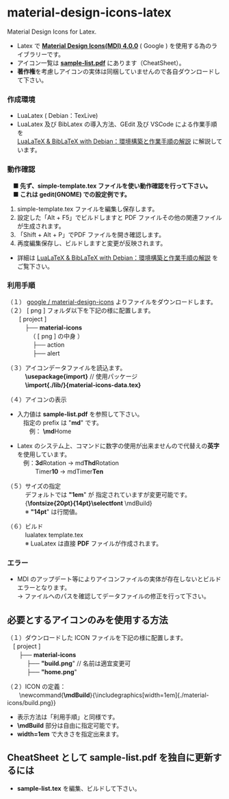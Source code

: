 material-design-icons-latex
==========

Material Design Icons for Latex.

- Latex で **[Material Design Icons(MDI) 4.0.0](https://github.com/google/material-design-icons/)**
 ( Google  ) を使用する為のライブラリーです。
- アイコン一覧は [**sample-list.pdf**](https://github.com/ru-museum/material-design-icons-latex/blob/main/sample-list.pdf) にあります（CheatSheet）。
- **著作権**を考慮しアイコンの実体は同梱していませんので各自ダウンロードして下さい。

### 作成環境
- LuaLatex  ( Debian：TexLive) 
- LuaLatex 及び BibLatex の導入方法、GEdit 及び VSCode による作業手順を  
 [LuaLaTeX & BibLaTeX with Debian：環境構築と作業手順の解説](https://github.com/ru-museum/material-design-icons-latex/blob/main/latex-with-debian.pdf) に解説しています。

### 動作確認
　**■ 先ず、simple-template.tex ファイルを使い動作確認を行って下さい。**  
　**■ これは gedit(GNOME) での設定例です。**

  1. simple-template.tex ファイルを編集し保存します。  
  2. 設定した「Alt + F5」でビルドしますと PDF ファイルその他の関連ファイルが生成されます。  
  3. 「Shift + Alt + P」でPDF ファイルを開き確認します。  
  4. 再度編集保存し、ビルドしますと変更が反映されます。  
- 詳細は [LuaLaTeX & BibLaTeX with Debian：環境構築と作業手順の解説](https://github.com/ru-museum/material-design-icons-latex/blob/main/latex-with-debian.pdf) をご覧下さい。

### 利用手順
（１） [google /
material-design-icons](https://github.com/google/material-design-icons/) よりファイルをダウンロードします。  
（２） [ png ] フォルダ以下を下記の様に配置します。  
　　[ project ]   
　　　├── **material-icons**  
　  　　　（ [ png ]  の中身 ）  
  　 　　　├── action  
  　　 　　├── alert  

（３）アイコンデータファイルを読込ます。  
　　　**\usepackage{import}**  // 使用パッケージ  
　　　**\import{./lib/}{material-icons-data.tex}**

（４）アイコンの表示  
   - 入力値は **sample-list.pdf** を参照して下さい。  
　指定の prefix は "**md**" です。  
　　例： **\md**Home

- Latex のシステム上、コマンドに数字の使用が出来ませんので代替えの**英字**を使用しています。  
　例：**3d**Rotation → md**Thd**Rotation  
　　　Timer**10** → mdTimer**Ten**  

（５）サイズの指定  
　　　デフォルトでは **"1em**" が 指定されていますが変更可能です。  
　　　{**\fontsize{20pt}{14pt}\selectfont** \mdBuild}  
　　　※ **"14pt**" は行間値。   

（６）ビルド  
　　　lualatex template.tex  
　　　※ LuaLatex は直接 **PDF** ファイルが作成されます。

### エラー
- MDI のアップデート等によりアイコンファイルの実体が存在しないとビルドエラーとなります。  
→ ファイルへのパスを確認してデータファイルの修正を行って下さい。  

## 必要とするアイコンのみを使用する方法

（１）ダウンロードした ICON ファイルを下記の様に配置します。  
　[ project ]   
　　├── **material-icons**   
  　　 　├── **"build.png**" // 名前は適宜変更可  
  　 　　├── **"home.png**"  

（２）ICON の定義：  
　　\newcommand{**\mdBuild**}{\includegraphics[width=1em]{./material-icons/build.png}}
- 表示方法は「利用手順」と同様です。
- **\mdBuild** 部分は自由に指定可能です。
- **width=1em** で大きさを指定出来ます。

## CheatSheet として **sample-list.pdf** を独自に更新するには
   - **sample-list.tex** を編集、ビルドして下さい。

